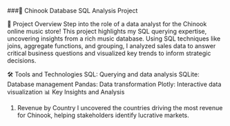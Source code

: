 ###🎵 Chinook Database SQL Analysis Project


🚀 Project Overview
Step into the role of a data analyst for the Chinook online music store! This project highlights my SQL querying expertise, uncovering insights from a rich music database. Using SQL techniques like joins, aggregate functions, and grouping, I analyzed sales data to answer critical business questions and visualized key trends to inform strategic decisions.

🛠️ Tools and Technologies
SQL: Querying and data analysis
SQLite: Database management
Pandas: Data transformation
Plotly: Interactive data visualization
📊 Key Insights and Analysis
1. Revenue by Country
I uncovered the countries driving the most revenue for Chinook, helping stakeholders identify lucrative markets.
